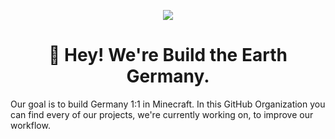 <p align="center">
<img src="https://i.imgur.com/zul4j8A.png" />
  </p>

<h1 align="center"> 👋 Hey! We're Build the Earth Germany.</h1>

Our goal is to build Germany 1:1 in Minecraft. In this GitHub Organization you can find every of our projects, we're currently working on, to improve our workflow.
